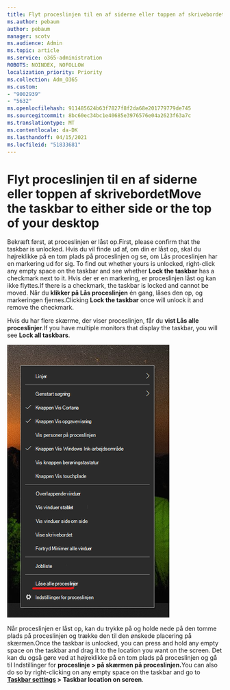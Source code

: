 ```yaml
---
title: Flyt proceslinjen til en af siderne eller toppen af skrivebordet
ms.author: pebaum
author: pebaum
manager: scotv
ms.audience: Admin
ms.topic: article
ms.service: o365-administration
ROBOTS: NOINDEX, NOFOLLOW
localization_priority: Priority
ms.collection: Adm_O365
ms.custom:
- "9002939"
- "5632"
ms.openlocfilehash: 911485624b63f7827f8f2da68e201779779de745
ms.sourcegitcommit: 8bc60ec34bc1e40685e3976576e04a2623f63a7c
ms.translationtype: MT
ms.contentlocale: da-DK
ms.lasthandoff: 04/15/2021
ms.locfileid: "51833681"
---
```

# <a name="move-the-taskbar-to-either-side-or-the-top-of-your-desktop"></a><span data-ttu-id="1995c-102">Flyt proceslinjen til en af siderne eller toppen af skrivebordet</span><span class="sxs-lookup"><span data-stu-id="1995c-102">Move the taskbar to either side or the top of your desktop</span></span>

<span data-ttu-id="1995c-103">Bekræft først, at proceslinjen er låst op.</span><span class="sxs-lookup"><span data-stu-id="1995c-103">First, please confirm that the taskbar is unlocked.</span></span> <span data-ttu-id="1995c-104">Hvis du vil finde ud af, om din er låst op, skal du højreklikke på en tom plads på proceslinjen og se, om Lås proceslinjen har en markering ud for sig. </span><span class="sxs-lookup"><span data-stu-id="1995c-104">To find out whether yours is unlocked, right-click any empty space on the taskbar and see whether **Lock the taskbar** has a checkmark next to it.</span></span> <span data-ttu-id="1995c-105">Hvis der er en markering, er proceslinjen låst og kan ikke flyttes.</span><span class="sxs-lookup"><span data-stu-id="1995c-105">If there is a checkmark, the taskbar is locked and cannot be moved.</span></span> <span data-ttu-id="1995c-106">Når du **klikker på Lås proceslinjen** én gang, låses den op, og markeringen fjernes.</span><span class="sxs-lookup"><span data-stu-id="1995c-106">Clicking **Lock the taskbar** once will unlock it and remove the checkmark.</span></span>

<span data-ttu-id="1995c-107">Hvis du har flere skærme, der viser proceslinjen, får du **vist Lås alle proceslinjer**.</span><span class="sxs-lookup"><span data-stu-id="1995c-107">If you have multiple monitors that display the taskbar, you will see **Lock all taskbars**.</span></span>

![Låse alle proceslinjer](media/lock-all-taskbars.png)

<span data-ttu-id="1995c-109">Når proceslinjen er låst op, kan du trykke på og holde nede på den tomme plads på proceslinjen og trække den til den ønskede placering på skærmen.</span><span class="sxs-lookup"><span data-stu-id="1995c-109">Once the taskbar is unlocked, you can press and hold any empty space on the taskbar and drag it to the location you want on the screen.</span></span> <span data-ttu-id="1995c-110">Det kan du også gøre ved at højreklikke på en tom plads på proceslinjen og gå til Indstillinger for **[](ms-settings:taskbar?activationSource=GetHelp) proceslinje > på skærmen på proceslinjen.**</span><span class="sxs-lookup"><span data-stu-id="1995c-110">You can also do so by right-clicking on any empty space on the taskbar and go to **[Taskbar settings](ms-settings:taskbar?activationSource=GetHelp) > Taskbar location on screen**.</span></span>
